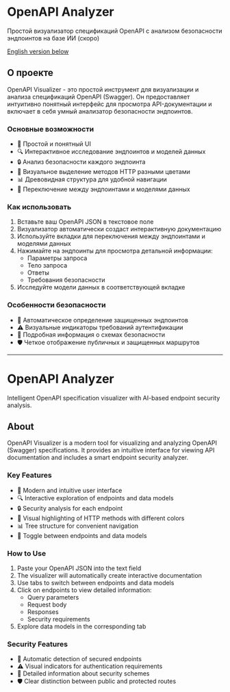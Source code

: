 # OpenAPI Analyzer

Простой визуализатор спецификаций OpenAPI с анализом безопасности эндпоинтов на базе ИИ (скоро)

[English version below](#english)

## О проекте

OpenAPI Visualizer - это простой инструмент для визуализации и анализа спецификаций OpenAPI (Swagger). Он предоставляет интуитивно понятный интерфейс для просмотра API-документации и включает в себя умный анализатор безопасности эндпоинтов.

### Основные возможности

- 🎨 Простой и понятный UI
- 🔍 Интерактивное исследование эндпоинтов и моделей данных
- 🔒 Анализ безопасности каждого эндпоинта
- 🎯 Визуальное выделение методов HTTP разными цветами
- 📊 Древовидная структура для удобной навигации
- 🔄 Переключение между эндпоинтами и моделями данных

### Как использовать

1. Вставьте ваш OpenAPI JSON в текстовое поле
2. Визуализатор автоматически создаст интерактивную документацию
3. Используйте вкладки для переключения между эндпоинтами и моделями данных
4. Нажимайте на эндпоинты для просмотра детальной информации:
   - Параметры запроса
   - Тело запроса
   - Ответы
   - Требования безопасности
5. Исследуйте модели данных в соответствующей вкладке

### Особенности безопасности

- 🔐 Автоматическое определение защищенных эндпоинтов
- ⚠️ Визуальные индикаторы требований аутентификации
- 📝 Подробная информация о схемах безопасности
- 🛡️ Четкое отображение публичных и защищенных маршрутов

---

<a name="english"></a>

# OpenAPI Analyzer

Intelligent OpenAPI specification visualizer with AI-based endpoint security analysis.

## About

OpenAPI Visualizer is a modern tool for visualizing and analyzing OpenAPI (Swagger) specifications. It provides an intuitive interface for viewing API documentation and includes a smart endpoint security analyzer.

### Key Features

- 🎨 Modern and intuitive user interface
- 🔍 Interactive exploration of endpoints and data models
- 🔒 Security analysis for each endpoint
- 🎯 Visual highlighting of HTTP methods with different colors
- 📊 Tree structure for convenient navigation
- 🔄 Toggle between endpoints and data models

### How to Use

1. Paste your OpenAPI JSON into the text field
2. The visualizer will automatically create interactive documentation
3. Use tabs to switch between endpoints and data models
4. Click on endpoints to view detailed information:
   - Query parameters
   - Request body
   - Responses
   - Security requirements
5. Explore data models in the corresponding tab

### Security Features

- 🔐 Automatic detection of secured endpoints
- ⚠️ Visual indicators for authentication requirements
- 📝 Detailed information about security schemes
- 🛡️ Clear distinction between public and protected routes